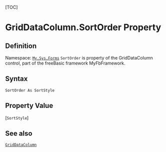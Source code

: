 [TOC]
# GridDataColumn.SortOrder Property

## Definition
Namespace: [`My.Sys.Forms`](My.Sys.Forms.md)
`SortOrder` is property of the GridDataColumn control, part of the freeBasic framework MyFbFramework.
## Syntax
```freeBasic
SortOrder As SortStyle
```
## Property Value
[`SortStyle`]
## See also
[`GridDataColumn`](GridDataColumn.md)
